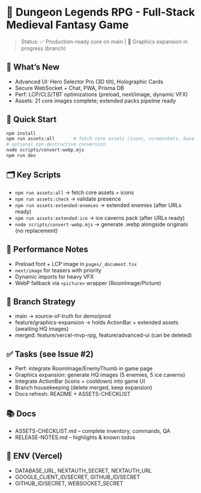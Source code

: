 # 🏰 Dungeon Legends RPG - Full-Stack Medieval Fantasy Game

> Status: ✅ Production-ready core on main | 🔄 Graphics expansion in progress (branch)

## 🎯 What’s New
- Advanced UI: Hero Selector Pro (3D tilt), Holographic Cards
- Secure WebSocket + Chat, PWA, Prisma DB
- Perf: LCP/CLS/TBT optimizations (preload, next/image, dynamic VFX)
- Assets: 21 core images complete; extended packs pipeline ready

## 🚀 Quick Start
```bash
npm install
npm run assets:all       # fetch core assets (icons, screenshots, base images)
# optional non-destructive conversion
node scripts/convert-webp.mjs
npm run dev
```

## 🗂️ Key Scripts
- `npm run assets:all` → fetch core assets + icons
- `npm run assets:check` → validate presence
- `npm run assets:extended:enemies` → extended enemies (after URLs ready)
- `npm run assets:extended:ice` → ice caverns pack (after URLs ready)
- `node scripts/convert-webp.mjs` → generate .webp alongside originals (no replacement)

## 🔧 Performance Notes
- Preload font + LCP image in `pages/_document.tsx`
- `next/image` for teasers with priority
- Dynamic imports for heavy VFX
- WebP fallback via `<picture>` wrapper (RoomImage/Picture)

## 🧭 Branch Strategy
- main → source-of-truth for demo/prod
- feature/graphics-expansion → holds ActionBar + extended assets (awaiting HQ images)
- merged: feature/vercel-mvp-rpg, feature/advanced-ui (can be deleted)

## ✅ Tasks (see Issue #2)
- Perf: integrate RoomImage/EnemyThumb in game page
- Graphics expansion: generate HQ images (5 enemies, 5 ice caverns)
- Integrate ActionBar (icons + cooldown) into game UI
- Branch housekeeping (delete merged, keep expansion)
- Docs refresh: README + ASSETS-CHECKLIST

## 📚 Docs
- ASSETS-CHECKLIST.md – complete inventory, commands, QA
- RELEASE-NOTES.md – highlights & known todos

## 🔐 ENV (Vercel)
- DATABASE_URL, NEXTAUTH_SECRET, NEXTAUTH_URL
- GOOGLE_CLIENT_ID/SECRET, GITHUB_ID/SECRET
- GITHUB_ID/SECRET, WEBSOCKET_SECRET

